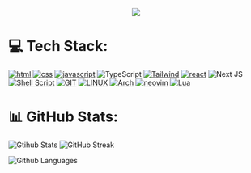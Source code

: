 <p align="center">
    <img src="https://readme-typing-svg.demolab.com?font=Pixelify+Sans&size=25&pause=1000&color=5D1EC1&center=true&vCenter=true&repeat=false&random=false&width=490&lines=I'll+come+up+with+something+to+write+here;-_-;" />
</p>

# 💻 Tech Stack:
[![html](https://img.shields.io/badge/HTML5-E34F26?style=for-the-badge&logo=html5&logoColor=white)](https://html.spec.whatwg.org/) [![css](https://img.shields.io/badge/CSS3-1572B6?style=for-the-badge&logo=css3&logoColor=white)](https://www.w3.org/Style/CSS/Overview.en.html) [![javascript](https://img.shields.io/badge/JavaScript-323330?style=for-the-badge&logo=javascript&logoColor=F7DF1E)](https://www.javascript.com/) ![TypeScript](https://img.shields.io/badge/typescript-%23007ACC.svg?style=for-the-badge&logo=typescript&logoColor=white) [![Tailwind](https://img.shields.io/badge/Tailwind_CSS-38B2AC?style=for-the-badge&logo=tailwind-css&logoColor=white)](https://tailwindcss.com/) [![react](https://img.shields.io/badge/React-20232A?style=for-the-badge&logo=react&logoColor=61DAFB)](https://reactjs.org/) ![Next JS](https://img.shields.io/badge/Next-black?style=for-the-badge&logo=next.js&logoColor=white) [![Shell Script](https://img.shields.io/badge/Shell_Script-121011?style=for-the-badge&logo=gnu-bash&logoColor=white)](https://www.gnu.org/software/bash/) [![GIT](https://img.shields.io/badge/Git-fc6d26?style=for-the-badge&logo=git&logoColor=white)](https://git-scm.com/) [![LINUX](https://img.shields.io/badge/Linux-FCC624?style=for-the-badge&logo=linux&logoColor=black)](https://www.linux.org/) [![Arch](https://img.shields.io/badge/Arch_Linux-1793D1?style=for-the-badge&logo=arch-linux&logoColor=white)](https://archlinux.org/) [![neovim](https://img.shields.io/badge/NeoVim-%2357A143.svg?&style=for-the-badge&logo=neovim&logoColor=white)](https://neovim.io/) [![Lua](https://img.shields.io/badge/lua-%232C2D72.svg?style=for-the-badge&logo=lua&logoColor=white)](https://www.lua.org/) 

# 📊 GitHub Stats:
![Gtihub Stats](https://github-readme-stats.vercel.app/api?username=No0ne003&theme=aura&hide_border=true&include_all_commits=true&count_private=false)
![GitHub Streak](https://streak-stats.demolab.com?user=No0ne003&theme=aura&hide_border=true&border_radius=0)<br/>

![Github Languages](https://github-readme-stats.vercel.app/api/top-langs/?username=No0ne003&theme=aura&hide_border=true&include_all_commits=false&count_private=false&layout=compact)
